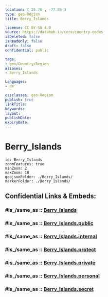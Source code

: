 ```yaml
---
location: [ 25.76 , -77.86 ] 
type: geo-Region
title: Berry_Islands

license: CC BY-SA 4.0
source: https://datahub.io/core/country-codes
isDeleted: false
isReadOnly: false
draft: false
confidential: public

tags:
- geo/Country/Region
aliases:
- Berry_Islands

Languages:
- de

cssclasses: geo-Region
publish: true
linkTitle: 
keywords: 
layout: 
publishDate: 
expiryDate: 
---
```


# Berry_Islands

```leaflet
id: Berry_Islands
zoomFeatures: true 
minZoom: 2 
maxZoom: 18
geojsonFolder: ./Berry_Islands/
markerFolder: ./Berry_Islands/
```


## Confidential Links & Embeds: 

### #is_/same_as :: [Berry_Islands](/_Standards/Earth/Continent/America~Caribbean/Bahamas/Districts~Bahamas/Berry_Islands.md) 

### #is_/same_as :: [Berry_Islands.public](/_public/Earth/Continent/America~Caribbean/Bahamas/Districts~Bahamas/Berry_Islands.public.md) 

### #is_/same_as :: [Berry_Islands.internal](/_internal/Earth/Continent/America~Caribbean/Bahamas/Districts~Bahamas/Berry_Islands.internal.md) 

### #is_/same_as :: [Berry_Islands.protect](/_protect/Earth/Continent/America~Caribbean/Bahamas/Districts~Bahamas/Berry_Islands.protect.md) 

### #is_/same_as :: [Berry_Islands.private](/_private/Earth/Continent/America~Caribbean/Bahamas/Districts~Bahamas/Berry_Islands.private.md) 

### #is_/same_as :: [Berry_Islands.personal](/_personal/Earth/Continent/America~Caribbean/Bahamas/Districts~Bahamas/Berry_Islands.personal.md) 

### #is_/same_as :: [Berry_Islands.secret](/_secret/Earth/Continent/America~Caribbean/Bahamas/Districts~Bahamas/Berry_Islands.secret.md)

